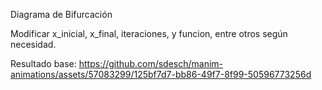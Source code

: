 Diagrama de Bifurcación 

Modificar x_inicial, x_final, iteraciones, y funcion, entre otros según necesidad.

Resultado base:
https://github.com/sdesch/manim-animations/assets/57083299/125bf7d7-bb86-49f7-8f99-50596773256d

